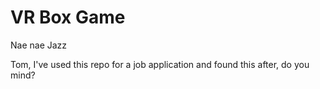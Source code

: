 # VR Box Game
 
Nae nae Jazz

Tom, I've used this repo for a job application and found this after, do you mind?
